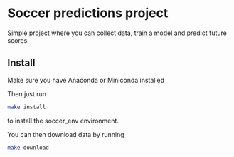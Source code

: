 # Soccer predictions project

Simple project where you can collect data, train a model and predict future scores.

## Install
Make sure you have Anaconda or Miniconda installed

Then just run
```sh
make install
```
to install the soccer_env environment.

You can then download data by running
```sh
make download
```
